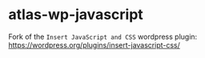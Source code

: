 # atlas-wp-javascript

Fork of the `Insert JavaScript and CSS` wordpress plugin: https://wordpress.org/plugins/insert-javascript-css/
